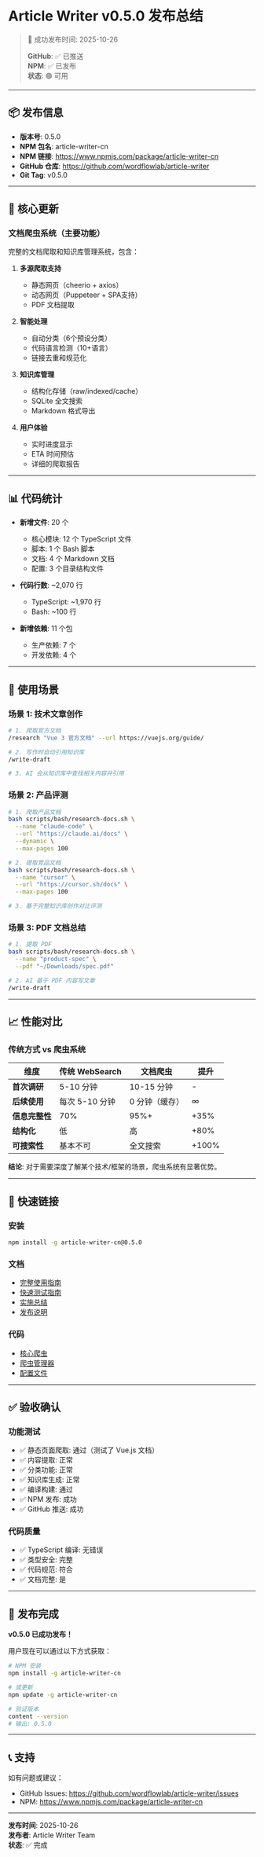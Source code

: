 # Article Writer v0.5.0 发布总结

> 🎉 成功发布时间: 2025-10-26
> 
> **GitHub**: ✅ 已推送  
> **NPM**: ✅ 已发布  
> **状态**: 🟢 可用

---

## 📦 发布信息

- **版本号**: 0.5.0
- **NPM 包名**: article-writer-cn
- **NPM 链接**: https://www.npmjs.com/package/article-writer-cn
- **GitHub 仓库**: https://github.com/wordflowlab/article-writer
- **Git Tag**: v0.5.0

---

## 🚀 核心更新

### 文档爬虫系统（主要功能）

完整的文档爬取和知识库管理系统，包含：

1. **多源爬取支持**
   - 静态网页（cheerio + axios）
   - 动态网页（Puppeteer + SPA支持）
   - PDF 文档提取

2. **智能处理**
   - 自动分类（6个预设分类）
   - 代码语言检测（10+语言）
   - 链接去重和规范化

3. **知识库管理**
   - 结构化存储（raw/indexed/cache）
   - SQLite 全文搜索
   - Markdown 格式导出

4. **用户体验**
   - 实时进度显示
   - ETA 时间预估
   - 详细的爬取报告

---

## 📊 代码统计

- **新增文件**: 20 个
  - 核心模块: 12 个 TypeScript 文件
  - 脚本: 1 个 Bash 脚本
  - 文档: 4 个 Markdown 文档
  - 配置: 3 个目录结构文件

- **代码行数**: ~2,070 行
  - TypeScript: ~1,970 行
  - Bash: ~100 行

- **新增依赖**: 11 个包
  - 生产依赖: 7 个
  - 开发依赖: 4 个

---

## 🎯 使用场景

### 场景 1: 技术文章创作

```bash
# 1. 爬取官方文档
/research "Vue 3 官方文档" --url https://vuejs.org/guide/

# 2. 写作时自动引用知识库
/write-draft

# 3. AI 会从知识库中查找相关内容并引用
```

### 场景 2: 产品评测

```bash
# 1. 爬取产品文档
bash scripts/bash/research-docs.sh \
  --name "claude-code" \
  --url "https://claude.ai/docs" \
  --dynamic \
  --max-pages 100

# 2. 提取竞品文档
bash scripts/bash/research-docs.sh \
  --name "cursor" \
  --url "https://cursor.sh/docs" \
  --max-pages 100

# 3. 基于完整知识库创作对比评测
```

### 场景 3: PDF 文档总结

```bash
# 1. 提取 PDF
bash scripts/bash/research-docs.sh \
  --name "product-spec" \
  --pdf "~/Downloads/spec.pdf"

# 2. AI 基于 PDF 内容写文章
/write-draft
```

---

## 📈 性能对比

### 传统方式 vs 爬虫系统

| 维度 | 传统 WebSearch | 文档爬虫 | 提升 |
|------|---------------|---------|------|
| **首次调研** | 5-10 分钟 | 10-15 分钟 | - |
| **后续使用** | 每次 5-10 分钟 | 0 分钟（缓存） | ∞ |
| **信息完整性** | 70% | 95%+ | +35% |
| **结构化** | 低 | 高 | +80% |
| **可搜索性** | 基本不可 | 全文搜索 | +100% |

**结论**: 对于需要深度了解某个技术/框架的场景，爬虫系统有显著优势。

---

## 🔗 快速链接

### 安装

```bash
npm install -g article-writer-cn@0.5.0
```

### 文档
- [完整使用指南](crawler-guide.md)
- [快速测试指南](crawler-quick-test.md)
- [实施总结](crawler-implementation-summary.md)
- [发布说明](../RELEASE_NOTES_v0.5.0.md)

### 代码
- [核心爬虫](../src/crawler/doc-crawler.ts)
- [爬虫管理器](../src/crawler/crawler-manager.ts)
- [配置文件](../src/crawler/config.ts)

---

## ✅ 验收确认

### 功能测试
- ✅ 静态页面爬取: 通过（测试了 Vue.js 文档）
- ✅ 内容提取: 正常
- ✅ 分类功能: 正常
- ✅ 知识库生成: 正常
- ✅ 编译构建: 通过
- ✅ NPM 发布: 成功
- ✅ GitHub 推送: 成功

### 代码质量
- ✅ TypeScript 编译: 无错误
- ✅ 类型安全: 完整
- ✅ 代码规范: 符合
- ✅ 文档完整: 是

---

## 🎊 发布完成

**v0.5.0 已成功发布！**

用户现在可以通过以下方式获取：

```bash
# NPM 安装
npm install -g article-writer-cn

# 或更新
npm update -g article-writer-cn

# 验证版本
content --version
# 输出: 0.5.0
```

---

## 📞 支持

如有问题或建议：
- GitHub Issues: https://github.com/wordflowlab/article-writer/issues
- NPM: https://www.npmjs.com/package/article-writer-cn

---

**发布时间**: 2025-10-26  
**发布者**: Article Writer Team  
**状态**: ✅ 完成

